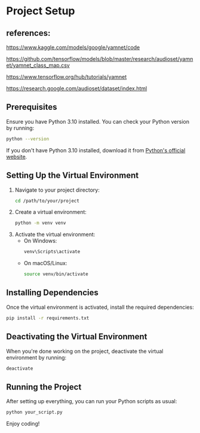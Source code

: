 # Project Setup

## references:
https://www.kaggle.com/models/google/yamnet/code

https://github.com/tensorflow/models/blob/master/research/audioset/yamnet/yamnet_class_map.csv

https://www.tensorflow.org/hub/tutorials/yamnet

https://research.google.com/audioset/dataset/index.html

## Prerequisites
Ensure you have Python 3.10 installed. You can check your Python version by running:

```sh
python --version
```

If you don't have Python 3.10 installed, download it from [Python's official website](https://www.python.org/downloads/).

## Setting Up the Virtual Environment
1. Navigate to your project directory:
   ```sh
   cd /path/to/your/project
   ```
2. Create a virtual environment:
   ```sh
   python -m venv venv
   ```
3. Activate the virtual environment:
   - On Windows:
     ```sh
     venv\Scripts\activate
     ```
   - On macOS/Linux:
     ```sh
     source venv/bin/activate
     ```

## Installing Dependencies
Once the virtual environment is activated, install the required dependencies:

```sh
pip install -r requirements.txt
```

## Deactivating the Virtual Environment
When you're done working on the project, deactivate the virtual environment by running:

```sh
deactivate
```

## Running the Project
After setting up everything, you can run your Python scripts as usual:

```sh
python your_script.py
```

Enjoy coding!

